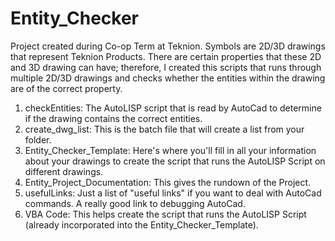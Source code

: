 # Entity_Checker
Project created during Co-op Term at Teknion. Symbols are 2D/3D drawings that represent Teknion Products. There are certain properties that these 2D and 3D drawing can have; therefore, I created this scripts that runs through multiple 2D/3D drawings and checks whether the entities within the drawing are of the correct property. 

1. checkEntities: The AutoLISP script that is read by AutoCad to determine if the drawing contains the correct entities.
2. create_dwg_list: This is the batch file that will create a list from your folder.
3. Entity_Checker_Template: Here's where you'll fill in all your information about your drawings to create the script that runs the AutoLISP Script on different drawings. 
4. Entity_Project_Documentation: This gives the rundown of the Project. 
5. usefulLinks: Just a list of "useful links" if you want to deal with AutoCad commands. A really good link to debugging AutoCad.
6. VBA Code: This helps create the script that runs the AutoLISP Script (already incorporated into the Entity_Checker_Template).